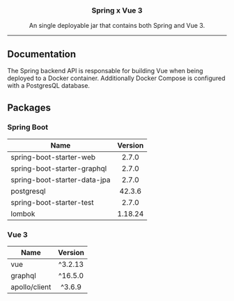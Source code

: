 <h3 align="center">
Spring x Vue 3
</h3>

<p align="center">
An single deployable jar that contains both Spring and Vue 3.
</p>

<hr/>

## Documentation

The Spring backend API is responsable for building Vue when being deployed to a Docker container. Additionally Docker Compose is configured with a PostgresQL database.

## Packages

### Spring Boot

| Name | Version |
| ---- | :-----: |
| spring-boot-starter-web | 2.7.0 |
| spring-boot-starter-graphql | 2.7.0 |
| spring-boot-starter-data-jpa | 2.7.0 |
| postgresql | 42.3.6 |
| spring-boot-starter-test | 2.7.0 |
| lombok | 1.18.24 |

### Vue 3

| Name | Version |
| ---- | :-----: |
| vue | ^3.2.13 |
| graphql | ^16.5.0 |
| apollo/client | ^3.6.9 |
